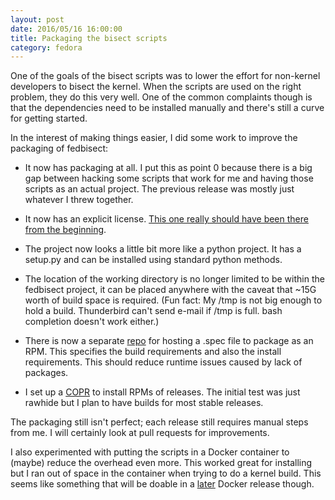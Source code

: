 ```yaml
---
layout: post
date: 2016/05/16 16:00:00
title: Packaging the bisect scripts
category: fedora
---
```

One of the goals of the bisect scripts was to lower the effort for non-kernel
developers to bisect the kernel. When the scripts are used on the right
problem, they do this very well. One of the common complaints though is that
the dependencies need to be installed manually and there's still a curve for
getting started.

In the interest of making things easier, I did some work to improve the
packaging of fedbisect:

- It now has packaging at all. I put this as point 0 because there is a big
gap between hacking some scripts that work for me and having those scripts as
an actual project. The previous release was mostly just whatever I threw
together.

- It now has an explicit license. [This one really should have been there from
the beginning](http://www.techrepublic.com/article/the-github-kids-still-dont-care-about-open-source/).

- The project now looks a little bit more like a python project. It has a
setup.py and can be installed using standard python methods.

- The location of the working directory is no longer limited to be within the
fedbisect project, it can be placed anywhere with the caveat that ~15G worth
of build space is required. (Fun fact: My /tmp is not big enough to hold a
build. Thunderbird can't send e-mail if /tmp is full. bash completion doesn't
work either.)

- There is now a separate [repo](https://pagure.io/fedbisect-rpm) for hosting
a .spec file to package as an RPM. This specifies the build requirements and
also the install requirements. This should reduce runtime issues caused by
lack of packages.

- I set up a [COPR](https://copr.fedorainfracloud.org/coprs/labbott/fedbisect/)
to install RPMs of releases. The initial test was just rawhide but I plan to
have builds for most stable releases.

The packaging still isn't perfect; each release still requires manual steps
from me. I will certainly look at pull requests for improvements.

I also experimented with putting the scripts in a Docker container to (maybe)
reduce the overhead even more. This worked great for installing but I ran
out of space in the container when trying to do a kernel build. This seems like
something that will be doable in a [later](https://github.com/docker/docker/pull/14709)
Docker release though.
